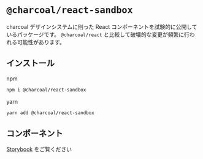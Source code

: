 # `@charcoal/react-sandbox`

charcoal デザインシステムに則った React コンポーネントを試験的に公開しているパッケージです。 `@charcoal/react` と比較して破壊的な変更が頻繁に行われる可能性があります。

## インストール

npm

```bash
npm i @charcoal/react-sandbox
```

yarn

```bash
yarn add @charcoal/react-sandbox
```

## コンポーネント

[Storybook](https://pixiv.github.io/charcoal) をご覧ください
